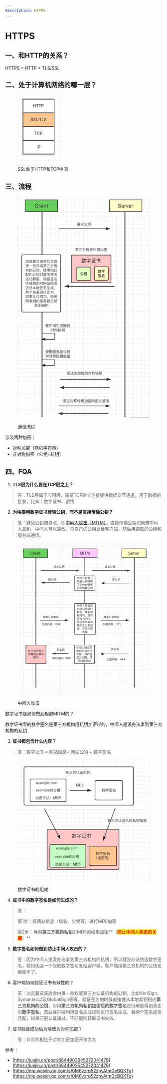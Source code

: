 ```yaml
---
description: HTTPS
---
```


# HTTPS

## 一、和HTTP的关系？

HTTPS = HTTP + TLS/SSL



## 二、处于计算机网络的哪一层？

<div align="left">

<figure><img src="../../.gitbook/assets/https.png" alt=""><figcaption><p>SSL处于HTTP和TCP中间</p></figcaption></figure>

</div>



## 三、流程

<div align="left">

<figure><img src="../../.gitbook/assets/https-flow.png" alt=""><figcaption><p>通信流程</p></figcaption></figure>

</div>

涉及两种加密：

* 对称加密（随机字符串）
* 非对称加密（公钥+私钥）

## 四、FQA

1. **TLS层为什么要在TCP层之上？**

> 答：TLS层属于应用层，需要TCP建立连接提供数据交互通道，用于数据的接发，比如：数字证书、密钥

2. **为啥要用数字证书传输公钥，而不是直接传输公钥？**

> 答：避免公钥被篡改，即[中间人攻击（MITM）](../chang-jian-wang-luo-gong-ji/mitm.md)。直接传输公钥如果被中间人拿到，中间人可以篡改，将自己的公钥发给客户端，然后用窃取的公钥和服务端通信。&#x20;

<div align="left">

<figure><img src="../../.gitbook/assets/MITM.png" alt=""><figcaption><p>中间人攻击</p></figcaption></figure>

</div>

数字证书是如何做到规避MITM的？

数字证书里的数字签名是第三方机构用私钥加密过的，中间人是没办法拿到第三方机构的私钥



3. **证书都包含什么内容？**

> 答：数字证书 = 网站信息+ 网站公钥 + 数字签名

<div align="left">

<figure><img src="../../.gitbook/assets/image (11).png" alt=""><figcaption><p>数字证书的组成</p></figcaption></figure>

</div>

4. **证书中的数字签名是如何生成的？**

> 答：
>
> 第1步：将网站信息（域名、公钥等）进行MD5加密&#x20;
>
> 第2步：再用**第三方机构私钥**对MD5的结果加密**（**<mark style="color:red;">**防止中间人攻击的关键**</mark>**）**

5. **数字签名如何做到防止中间人攻击的？**

> 答：因为中间人是没办法拿到第三方机构的私钥，所以就没办法伪造数字签名，假如伪造一个假的数字签名发给客户端，客户端用第三方机构的公钥也解密不了。

6. 客户端如何验证证书有效性的？

> 答：浏览器安装后会内置一些权威第三方认证机构的公钥，比如VeriSign、Symantec以及GlobalSign等等，验证签名的时候直接就从本地拿到相应**第三方机构的公钥**，对用**第三方机构私钥加密后的数字签名**进行解密得到真正的**数字签名**，然后客户端利用签名生成规则进行签名生成，看两个签名是否匹配，如果匹配认证通过，不匹配则获取证书失败。

7. 证书验证成功后为啥改为对称加密？

> 答：非对称相比于对称加密加密开销太大



参考：

* [https://juejin.cn/post/6844903545272041479](https://juejin.cn/post/6844903545272041479)
* [https://mp.weixin.qq.com/s/0M6vzrp52zpyAtmGcBQKTg](https://mp.weixin.qq.com/s/0M6vzrp52zpyAtmGcBQKTg)
